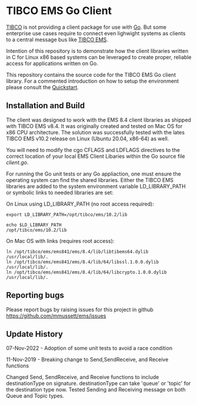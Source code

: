 # TIBCO EMS Go Client

[TIBCO](https://tibco.com) is not providing a client package for use with [Go](https://go.dev/). But some enterprise use cases require to connect even lighwight systems as clients to a central message bus like [TIBCO EMS](https://www.tibco.com/de/products/tibco-enterprise-message-service).

Intention of this repository is to demonstrate how the client libraries written in C for Linux x86 based systems can be leveraged to create proper, reliable access for applications written on Go.

This repository contains the source code for the TIBCO EMS Go client library. For a commented introduction on how to setup the environment please consult the [Quickstart](Quickstart.md).


## Installation and Build

The client was designed to work with the EMS 8.4 client libraries as shipped with TIBCO EMS v8.4. It was originally created and tested on Mac OS for x86 CPU architecture.
The solution was successfully tested with the lates TIBCO EMS v10.2 release on Linux (Ubuntu 20.04, x86-64) as well.

You will need to modify the cgo CFLAGS and LDFLAGS directives to the correct location of your local EMS Client Libaries within the Go source file *client.go*.

For running the Go unit tests or any Go appliaction, one must ensure the operating system can find the shared libraries. Either the TIBCO EMS libraries are added to the system environment variable LD_LIBRARY_PATH or symbolic links to needed libraries are set:

On Linux using LD_LIBRARY_PATH (no root access required):
```
export LD_LIBRARY_PATH=/opt/tibco/ems/10.2/lib

echo $LD_LIBRARY_PATH
/opt/tibco/ems/10.2/lib
```

On Mac OS with links (requires root access):
```
ln /opt/tibco/ems/ems841/ems/8.4/lib/libtibems64.dylib /usr/local/lib/.
ln /opt/tibco/ems/ems841/ems/8.4/lib/64/libssl.1.0.0.dylib /usr/local/lib/.
ln /opt/tibco/ems/ems841/ems/8.4/lib/64/libcrypto.1.0.0.dylib /usr/local/lib/.
```

## Reporting bugs

Please report bugs by raising issues for this project in github https://github.com/mmussett/ems/issues


## Update History

07-Nov-2022 - Adoption of some unit tests to avoid a race condition

11-Nov-2019 - Breaking change to Send,SendReceive, and Receive functions

Changed Send, SendReceive, and Receive functions to include destinationType on signature.
destinationType can take 'queue' or 'topic' for the destination type now.
Tested Sending and Receiving message on both Queue and Topic types. 
